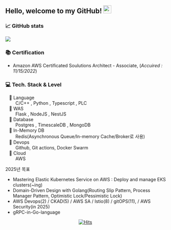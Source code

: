 ## Hello, welcome to my GitHub! <img src="https://raw.githubusercontent.com/zluvsand/zluvsand/master/wave.gif" width="25px">



### 📈 GitHub stats
<p><img src="https://github-readme-streak-stats.herokuapp.com/?user=kanghyungmin&theme=dracula"/></p>

</div>

### 📚 Certification 
- Amazon AWS Certificated Soulutions Architect - Associate, (*Accuired : 11/15/2022*)

### 💻 Tech. Stack & Level
  &nbsp;  &nbsp;📒 Language  
&nbsp;  &nbsp;  &nbsp;  &nbsp; C/C++ , Python , Typescript , PLC  
  &nbsp;  &nbsp;📕 WAS   
&nbsp;  &nbsp;  &nbsp;  &nbsp; Flask , NodeJS , NestJS   
  &nbsp;  &nbsp;📗 Database  
&nbsp;  &nbsp;  &nbsp;  &nbsp; Postgres , TimescaleDB , MongoDB  
  &nbsp;  &nbsp;📙 In-Memory DB  
&nbsp;  &nbsp;  &nbsp;  &nbsp; Redis(Asynchronous Queue/In-memory Cache/Broker로 사용)  
  &nbsp;  &nbsp;📘 Devops  
&nbsp;  &nbsp;  &nbsp;  &nbsp;  Github, Git actions, Docker Swarm  
  &nbsp;  &nbsp;📔 Cloud  
&nbsp;  &nbsp;  &nbsp;  &nbsp; AWS  

2025년 목표  
- Mastering Elastic Kubernetes Service on AWS : Deploy and manage EKS clusters(~ing)
- Domain-Driven Design with Golang(Routing Slip Pattern, Process Manager Pattern, Optimistic Lock/Pessimistic Lock)
- AWS Devops(2) / CKAD(5) / AWS SA / Istio(8) / gitOPS(11),  / AWS Security(in 2025)
- gRPC-in-Go-language  

  

<div align=center style="width:500px;">
  
[![Hits](https://hits.seeyoufarm.com/api/count/incr/badge.svg?url=https%3A%2F%2Fgithub.com%2Fkanghyungmin%2Fkanghyungmin&count_bg=%2379C83D&title_bg=%23555555&icon=&icon_color=%23E7E7E7&title=hits&edge_flat=false)](https://hits.seeyoufarm.com)
  
</div>

